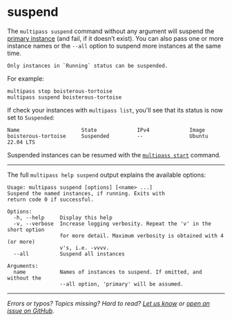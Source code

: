 # suspend
The `multipass suspend` command without any argument will suspend the [primary instance](/t/28469#primary-instance) (and fail, if it doesn’t exist). You can also pass one or more instance names or the `--all` option to suspend more instances at the same time.

```{note}
Only instances in `Running` status can be suspended.
```

For example:

```plain
multipass stop boisterous-tortoise
multipass suspend boisterous-tortoise
```

If check your instances with `multipass list`, you'll see that its status is now set to `Suspended`:

```plain
Name                    State             IPv4             Image
boisterous-tortoise     Suspended         --               Ubuntu 22.04 LTS
```

Suspended instances can be resumed with the [`multipass start`](/reference/command-line-interface/start) command.

---

The full `multipass help suspend` output explains the available options:

```plain
Usage: multipass suspend [options] [<name> ...]
Suspend the named instances, if running. Exits with
return code 0 if successful.

Options:
  -h, --help     Display this help
  -v, --verbose  Increase logging verbosity. Repeat the 'v' in the short option
                 for more detail. Maximum verbosity is obtained with 4 (or more)
                 v's, i.e. -vvvv.
  --all          Suspend all instances

Arguments:
  name           Names of instances to suspend. If omitted, and without the
                 --all option, 'primary' will be assumed.
```

---

*Errors or typos? Topics missing? Hard to read? <a href="https://docs.google.com/forms/d/e/1FAIpQLSd0XZDU9sbOCiljceh3rO_rkp6vazy2ZsIWgx4gsvl_Sec4Ig/viewform?usp=pp_url&entry.317501128=https://multipass.run/docs/suspend-command" target="_blank">Let us know</a> or <a href="https://github.com/canonical/multipass/issues/new/choose" target="_blank">open an issue on GitHub</a>.*


